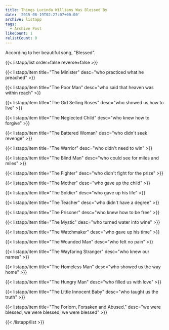 ```yaml
---
title: Things Lucinda Williams Was Blessed By
date: '2015-08-19T02:27:07+00:00'
archive: listapp
tags: 
  - Archive Post
likeCount: 1
relistCount: 0
---
```


According to her beautiful song, "Blessed".

<!--more-->

{{< listapp/list order=false reverse=false >}}

   {{< listapp/item title="The Minister"
      desc="who practiced what he preached" >}}

   {{< listapp/item title="The Poor Man"
      desc="who said that heaven was within reach" >}}

   {{< listapp/item title="The Girl Selling Roses"
      desc="who showed us how to live" >}}

   {{< listapp/item title="The Neglected Child"
      desc="who knew how to forgive" >}}

   {{< listapp/item title="The Battered Woman"
      desc="who didn't seek revenge" >}}

   {{< listapp/item title="The Warrior"
      desc="who didn't need to win" >}}

   {{< listapp/item title="The Blind Man"
      desc="who could see for miles and miles" >}}

   {{< listapp/item title="The Fighter"
      desc="who didn't fight for the prize" >}}

   {{< listapp/item title="The Mother"
      desc="who gave up the child" >}}

   {{< listapp/item title="The Soldier"
      desc="who gave up his life" >}}

   {{< listapp/item title="The Teacher"
      desc="who didn't have a degree" >}}

   {{< listapp/item title="The Prisoner"
      desc="who knew how to be free" >}}

   {{< listapp/item title="The Mystic"
      desc="who turned water into wine" >}}

   {{< listapp/item title="The Watchmaker"
      desc="who gave up his time" >}}

   {{< listapp/item title="The Wounded Man"
      desc="who felt no pain" >}}

   {{< listapp/item title="The Wayfaring Stranger"
      desc="who knew our names" >}}

   {{< listapp/item title="The Homeless Man"
      desc="who showed us the way home" >}}

   {{< listapp/item title="The Hungry Man"
      desc="who filled us with love" >}}

   {{< listapp/item title="The Little Innocent Baby"
      desc="who taught us the truth" >}}

   {{< listapp/item title="The Forlorn, Forsaken and Abused."
      desc="we were blessed, we were blessed, we were blessed" >}}

{{< /listapp/list >}}
